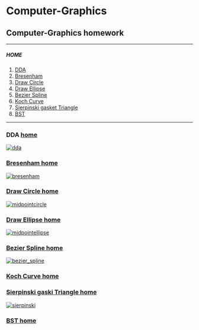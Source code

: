 # Computer-Graphics
## Computer-Graphics homework
- - -
<h5 id="home">HOME</h5>

1. [DDA](#dda)
2. [Bresenham](#bresenham)
3. [Draw Circle](#draw-circle)
4. [Draw Ellipse](#draw-ellipse)
5. [Bezier Spline](#bezier-spline)
6. [Koch Curve](#koch-curve)
7. [Sierpinski gasket Triangle](#sierpinski-gaski-triangle)
8. [BST](#bst)
---
### DDA <a href="#home">home</href>
![dda](https://github.com/Haeo/Computer-Graphics/assets/77920991/9a1f8bc3-c28c-4f2c-be30-54f44e632995)

### Bresenham <a href="#home">home</href>
![bresenham](https://github.com/Haeo/Computer-Graphics/assets/77920991/328fac34-e6d1-44c2-b8c4-e3fca4f5bf7c)

### Draw Circle <a href="#home">home</href>
![midpointcircle](https://github.com/Haeo/Computer-Graphics/assets/77920991/9611086f-db38-49e8-a214-13c73c967fc6)

### Draw Ellipse <a href="#home">home</href>
![midpointellipse](https://github.com/Haeo/Computer-Graphics/assets/77920991/5cbdae0a-d158-4920-8ba3-c863bf712760)

### Bezier Spline <a href="#home">home</href>
![bezier_spline](https://github.com/Haeo/Computer-Graphics/assets/77920991/90ddf2cf-3f93-471a-98de-4e2de255ce62)

### Koch Curve <a href="#home">home</href>


### Sierpinski gaski Triangle <a href="#home">home</href>
![sierpinski](https://github.com/Haeo/Computer-Graphics/assets/77920991/5d70ab29-6f31-476b-b25e-67192b2a0ff4)

### BST <a href="#home">home</href>
